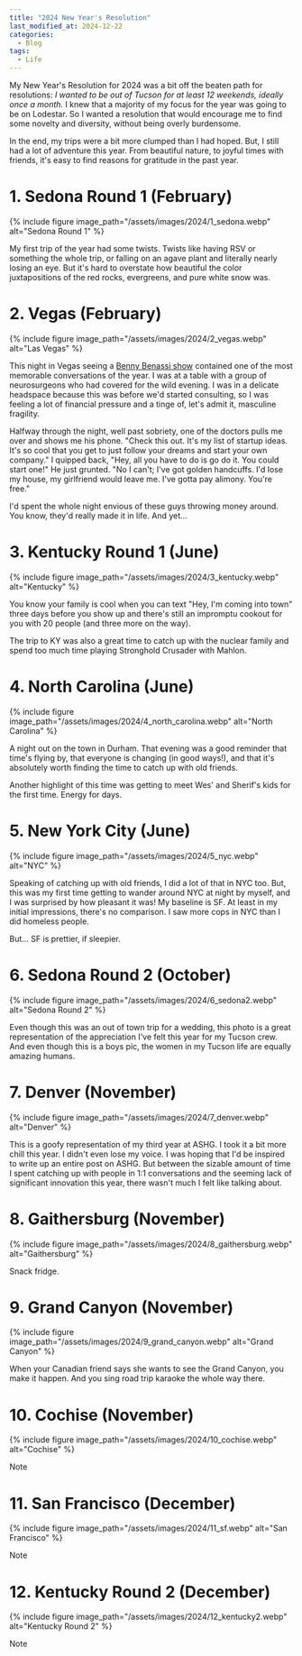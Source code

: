 ```yaml
---
title: "2024 New Year's Resolution"
last_modified_at: 2024-12-22
categories:
  - Blog
tags:
  - Life
---
```


My New Year's Resolution for 2024 was a bit off the beaten path for resolutions: _I wanted to be out of Tucson for at least 12 weekends, ideally once a month._ I knew that a majority of my focus for the year was going to be on Lodestar. So I wanted a resolution that would encourage me to find some novelty and diversity, without being overly burdensome. 

In the end, my trips were a bit more clumped than I had hoped. But, I still had a lot of adventure this year. From beautiful nature, to joyful times with friends, it's easy to find reasons for gratitude in the past year. 

# 1. Sedona Round 1 (February)

{% include figure image_path="/assets/images/2024/1_sedona.webp" alt="Sedona Round 1" %}

My first trip of the year had some twists. Twists like having RSV or something the whole trip, or falling on an agave plant and literally nearly losing an eye. But it's hard to overstate how beautiful the color juxtapositions of the red rocks, evergreens, and pure white snow was. 

# 2. Vegas (February)

{% include figure image_path="/assets/images/2024/2_vegas.webp" alt="Las Vegas" %}

This night in Vegas seeing a [Benny Benassi show](https://en.wikipedia.org/wiki/Benny_Benassi) contained one of the most memorable conversations of the year. I was at a table with a group of neurosurgeons who had covered for the wild evening. I was in a delicate headspace because this was before we'd started consulting, so I was feeling a lot of financial pressure and a tinge of, let's admit it, masculine fragility. 

Halfway through the night, well past sobriety, one of the doctors pulls me over and shows me his phone. "Check this out. It's my list of startup ideas. It's so cool that you get to just follow your dreams and start your own company." I quipped back, "Hey, all you have to do is go do it. You could start one!" He just grunted. "No I can't; I've got golden handcuffs. I'd lose my house, my girlfriend would leave me. I've gotta pay alimony. You're free." 

I'd spent the whole night envious of these guys throwing money around. You know, they'd really made it in life. And yet...

# 3. Kentucky Round 1 (June)

{% include figure image_path="/assets/images/2024/3_kentucky.webp" alt="Kentucky" %}

You know your family is cool when you can text "Hey, I'm coming into town" three days before you show up and there's still an impromptu cookout for you with 20 people (and three more on the way).

The trip to KY was also a great time to catch up with the nuclear family and spend too much time playing Stronghold Crusader with Mahlon.

# 4. North Carolina (June)

{% include figure image_path="/assets/images/2024/4_north_carolina.webp" alt="North Carolina" %}

A night out on the town in Durham. That evening was a good reminder that time's flying by, that everyone is changing (in good ways!), and that it's absolutely worth finding the time to catch up with old friends. 

Another highlight of this time was getting to meet Wes' and Sherif's kids for the first time. Energy for days.

# 5. New York City (June)

{% include figure image_path="/assets/images/2024/5_nyc.webp" alt="NYC" %}

Speaking of catching up with old friends, I did a lot of that in NYC too. But, this was my first time getting to wander around NYC at night by myself, and I was surprised by how pleasant it was! My baseline is SF. At least in my initial impressions, there's no comparison. I saw more cops in NYC than I did homeless people. 

But... SF is prettier, if sleepier.

# 6. Sedona Round 2 (October)

{% include figure image_path="/assets/images/2024/6_sedona2.webp" alt="Sedona Round 2" %}

Even though this was an out of town trip for a wedding, this photo is a great representation of the appreciation I've felt this year for my Tucson crew. And even though this is a boys pic, the women in my Tucson life are equally amazing humans.

# 7. Denver (November)

{% include figure image_path="/assets/images/2024/7_denver.webp" alt="Denver" %}

This is a goofy representation of my third year at ASHG. I took it a bit more chill this year. I didn't even lose my voice. I was hoping that I'd be inspired to write up an entire post on ASHG. But between the sizable amount of time I spent catching up with people in 1:1 conversations and the seeming lack of significant innovation this year, there wasn't much I felt like talking about.

# 8. Gaithersburg (November)

{% include figure image_path="/assets/images/2024/8_gaithersburg.webp" alt="Gaithersburg" %}

Snack fridge.

# 9. Grand Canyon (November)

{% include figure image_path="/assets/images/2024/9_grand_canyon.webp" alt="Grand Canyon" %}

When your Canadian friend says she wants to see the Grand Canyon, you make it happen. And you sing road trip karaoke the whole way there.

# 10. Cochise (November)

{% include figure image_path="/assets/images/2024/10_cochise.webp" alt="Cochise" %}

Note

# 11. San Francisco (December)

{% include figure image_path="/assets/images/2024/11_sf.webp" alt="San Francisco" %}

Note

# 12. Kentucky Round 2 (December)

{% include figure image_path="/assets/images/2024/12_kentucky2.webp" alt="Kentucky Round 2" %}

Note